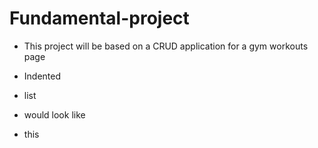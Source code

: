 # Fundamental-project

* This project will be based on a CRUD application for a gym workouts page

* Indented
 * list
 * would look like
  * this
